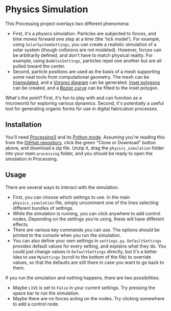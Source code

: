 # Physics Simulation

This Processing project overlays two different phenomena:

- First, it's a physics simulation. Particles are subjected to forces, and time moves
  forward one step at a time (the 'tick model'). For example, using `SolarSystemSettings`, 
  you can create a realistic simulation of a solar system (though collisions are not modeled).
  However, forces can be arbitrarily defined, and don't have to match physical reality. For example, 
  using `BubblesSettings`, particles repel one another but are all pulled toward the center. 
- Second, particle positions are used as the basis of a mesh supporting some neat tools from 
  computational geometry. The mesh can be 
  [triangulated](https://en.wikipedia.org/wiki/Delaunay_triangulation), and 
  a [Voronoi diagram](https://en.wikipedia.org/wiki/Voronoi_diagram) can be generated.
  [Inset polygons](https://en.wikipedia.org/wiki/Straight_skeleton) can be created, and a 
  [Bezier curve](https://en.wikipedia.org/wiki/B%C3%A9zier_curve) can be fitted to the inset polygon. 

What's the point? First, it's fun to play with and can function as a microworld for exploring various
dynamics. Second, it's potentially a useful tool for generating organic forms for use in digital 
fabrication processes. 

## Installation

You'll need [Processing3](https://processing.org/download/) and its [Python mode](https://github.com/jdf/processing.py#python-mode-for-processing). 
Assuming you're reading this from the [GitHub repository](https://github.com/cproctor/physics_simulation), 
click the green "Clone or Download" button above, and download a zip file. Unzip it, drag 
the `physics_simulation` folder into your main `processing` folder, and you should be ready to open 
the simulation in Processing. 

## Usage

There are several ways to interact with the simulation. 
- First, you can choose which settings to use. In the main `physics_simulation` file, 
  simply uncomment one of the lines selecting different bundles of settings. 
- While the simulation is running, you can click anywhere to add control nodes. Depending
  on the settings you're using, these will have different effects. 
- There are various key commands you can use. The options should be printed to the console
  when you run the simulation. 
- You can also define your own settings in `settings.py`. `DefaultSettings` provides default values
  for every setting, and explains what they do. You could just change values in 
  `DefaultSettings` directly, but it's a better idea to use `MySettings` (scroll to the bottom of the file)
  to override values, so that the defaults are still there in case you want to go back to them. 

If you run the simulation and nothing happens, there are two possibilities:
- Maybe `LIVE` is set to `False` in your current settings. Try pressing the space bar to run the simulation. 
- Maybe there are no forces acting on the nodes. Try clicking somewhere to add a control node. 
